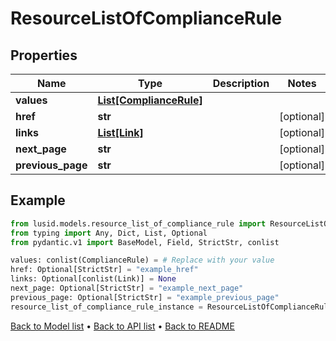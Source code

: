 # ResourceListOfComplianceRule

## Properties
Name | Type | Description | Notes
------------ | ------------- | ------------- | -------------
**values** | [**List[ComplianceRule]**](ComplianceRule.md) |  | 
**href** | **str** |  | [optional] 
**links** | [**List[Link]**](Link.md) |  | [optional] 
**next_page** | **str** |  | [optional] 
**previous_page** | **str** |  | [optional] 
## Example

```python
from lusid.models.resource_list_of_compliance_rule import ResourceListOfComplianceRule
from typing import Any, Dict, List, Optional
from pydantic.v1 import BaseModel, Field, StrictStr, conlist

values: conlist(ComplianceRule) = # Replace with your value
href: Optional[StrictStr] = "example_href"
links: Optional[conlist(Link)] = None
next_page: Optional[StrictStr] = "example_next_page"
previous_page: Optional[StrictStr] = "example_previous_page"
resource_list_of_compliance_rule_instance = ResourceListOfComplianceRule(values=values, href=href, links=links, next_page=next_page, previous_page=previous_page)

```

[Back to Model list](../README.md#documentation-for-models) &#8226; [Back to API list](../README.md#documentation-for-api-endpoints) &#8226; [Back to README](../README.md)

